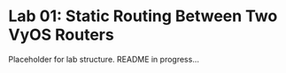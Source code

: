 # Lab 01: Static Routing Between Two VyOS Routers

Placeholder for lab structure. README in progress...

